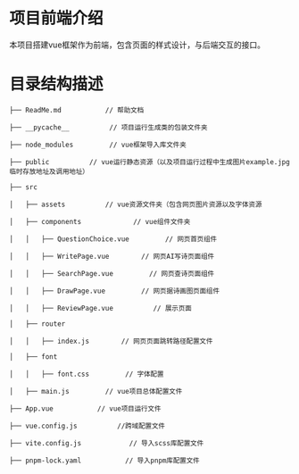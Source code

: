 # 项目前端介绍
本项目搭建vue框架作为前端，包含页面的样式设计，与后端交互的接口。

# 目录结构描述
	├── ReadMe.md           // 帮助文档

	├── __pycache__          // 项目运行生成类的包装文件夹

	├── node_modules         // vue框架导入库文件夹

	├── public          // vue运行静态资源（以及项目运行过程中生成图片example.jpg临时存放地址及调用地址）

	├── src

	│   ├── assets          // vue资源文件夹（包含网页图片资源以及字体资源

	│   ├── components             // vue组件文件夹

	│   │   ├── QuestionChoice.vue         // 网页首页组件

	│   │   ├── WritePage.vue        // 网页AI写诗页面组件

	│   │   ├── SearchPage.vue         // 网页查诗页面组件

	│   │   ├── DrawPage.vue         // 网页据诗画图页面组件

	│   │   ├── ReviewPage.vue          // 展示页面

	│   ├── router

	│   │   ├── index.js        // 网页页面跳转路径配置文件

	│   ├── font

	│   │   ├── font.css         // 字体配置

	│   ├── main.js         // vue项目总体配置文件

	├── App.vue           // vue项目运行文件

	├── vue.config.js          //跨域配置文件

	├── vite.config.js            // 导入scss库配置文件

	├── pnpm-lock.yaml           // 导入pnpm库配置文件
